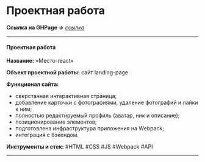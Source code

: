 # Проектная работа

__Ссылка на GHPage →__ _[ссылка](https://mea6ea6.github.io/mesto-react/)_

------

#### Проектная работа

__Название:__ «Место-react»  

__Объект проектной работы:__ сайт landing-page

__Функционал сайта:__  

- сверстанная интерактивная страница;
- добавление карточки с фотографиями, удаление фотографий и лайки к ним;
- полностью редактируемый профиль (аватар, ник и описание);
- позиционирование элементов;
- подготовлена инфраструктура приложения на Webpack;
- интеграция с бэкендом.

__Инструменты и стек:__ #HTML #CSS #JS #Webpack #API

------
